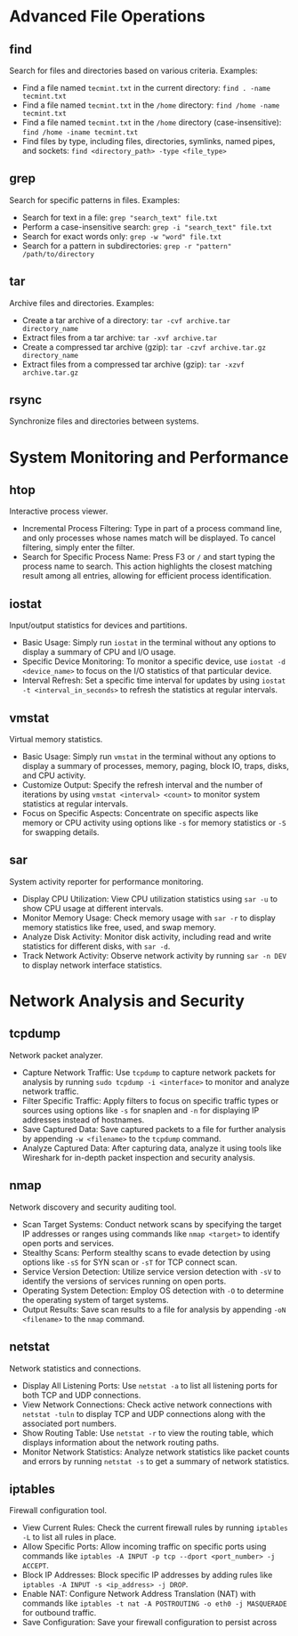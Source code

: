 # Advanced File Operations

## find

Search for files and directories based on various criteria. Examples:

- Find a file named `tecmint.txt` in the current directory: `find . -name tecmint.txt`
- Find a file named `tecmint.txt` in the `/home` directory: `find /home -name tecmint.txt`
- Find a file named `tecmint.txt` in the `/home` directory (case-insensitive): `find /home -iname tecmint.txt`
- Find files by type, including files, directories, symlinks, named pipes, and sockets: `find <directory_path> -type <file_type>`

## grep

Search for specific patterns in files. Examples:

- Search for text in a file: `grep "search_text" file.txt`
- Perform a case-insensitive search: `grep -i "search_text" file.txt`
- Search for exact words only: `grep -w "word" file.txt`
- Search for a pattern in subdirectories: `grep -r "pattern" /path/to/directory`

## tar

Archive files and directories. Examples:

- Create a tar archive of a directory: `tar -cvf archive.tar directory_name`
- Extract files from a tar archive: `tar -xvf archive.tar`
- Create a compressed tar archive (gzip): `tar -czvf archive.tar.gz directory_name`
- Extract files from a compressed tar archive (gzip): `tar -xzvf archive.tar.gz`

## rsync

Synchronize files and directories between systems.

# System Monitoring and Performance

## htop

Interactive process viewer.

- Incremental Process Filtering: Type in part of a process command line, and only processes whose names match will be displayed. To cancel filtering, simply enter the filter.
- Search for Specific Process Name: Press F3 or `/` and start typing the process name to search. This action highlights the closest matching result among all entries, allowing for efficient process identification.

## iostat

Input/output statistics for devices and partitions.

- Basic Usage: Simply run `iostat` in the terminal without any options to display a summary of CPU and I/O usage.
- Specific Device Monitoring: To monitor a specific device, use `iostat -d <device_name>` to focus on the I/O statistics of that particular device.
- Interval Refresh: Set a specific time interval for updates by using `iostat -t <interval_in_seconds>` to refresh the statistics at regular intervals.

## vmstat

Virtual memory statistics.

- Basic Usage: Simply run `vmstat` in the terminal without any options to display a summary of processes, memory, paging, block IO, traps, disks, and CPU activity.
- Customize Output: Specify the refresh interval and the number of iterations by using `vmstat <interval> <count>` to monitor system statistics at regular intervals.
- Focus on Specific Aspects: Concentrate on specific aspects like memory or CPU activity using options like `-s` for memory statistics or `-S` for swapping details.

## sar

System activity reporter for performance monitoring.

- Display CPU Utilization: View CPU utilization statistics using `sar -u` to show CPU usage at different intervals.
- Monitor Memory Usage: Check memory usage with `sar -r` to display memory statistics like free, used, and swap memory.
- Analyze Disk Activity: Monitor disk activity, including read and write statistics for different disks, with `sar -d`.
- Track Network Activity: Observe network activity by running `sar -n DEV` to display network interface statistics.

# Network Analysis and Security

## tcpdump

Network packet analyzer.

- Capture Network Traffic: Use `tcpdump` to capture network packets for analysis by running `sudo tcpdump -i <interface>` to monitor and analyze network traffic.
- Filter Specific Traffic: Apply filters to focus on specific traffic types or sources using options like `-s` for snaplen and `-n` for displaying IP addresses instead of hostnames.
- Save Captured Data: Save captured packets to a file for further analysis by appending `-w <filename>` to the `tcpdump` command.
- Analyze Captured Data: After capturing data, analyze it using tools like Wireshark for in-depth packet inspection and security analysis.

## nmap

Network discovery and security auditing tool.

- Scan Target Systems: Conduct network scans by specifying the target IP addresses or ranges using commands like `nmap <target>` to identify open ports and services.
- Stealthy Scans: Perform stealthy scans to evade detection by using options like `-sS` for SYN scan or `-sT` for TCP connect scan.
- Service Version Detection: Utilize service version detection with `-sV` to identify the versions of services running on open ports.
- Operating System Detection: Employ OS detection with `-O` to determine the operating system of target systems.
- Output Results: Save scan results to a file for analysis by appending `-oN <filename>` to the `nmap` command.

## netstat

Network statistics and connections.

- Display All Listening Ports: Use `netstat -a` to list all listening ports for both TCP and UDP connections.
- View Network Connections: Check active network connections with `netstat -tuln` to display TCP and UDP connections along with the associated port numbers.
- Show Routing Table: Use `netstat -r` to view the routing table, which displays information about the network routing paths.
- Monitor Network Statistics: Analyze network statistics like packet counts and errors by running `netstat -s` to get a summary of network statistics.

## iptables

Firewall configuration tool.

- View Current Rules: Check the current firewall rules by running `iptables -L` to list all rules in place.
- Allow Specific Ports: Allow incoming traffic on specific ports using commands like `iptables -A INPUT -p tcp --dport <port_number> -j ACCEPT`.
- Block IP Addresses: Block specific IP addresses by adding rules like `iptables -A INPUT -s <ip_address> -j DROP`.
- Enable NAT: Configure Network Address Translation (NAT) with commands like `iptables -t nat -A POSTROUTING -o eth0 -j MASQUERADE` for outbound traffic.
- Save Configuration: Save your firewall configuration to persist across
